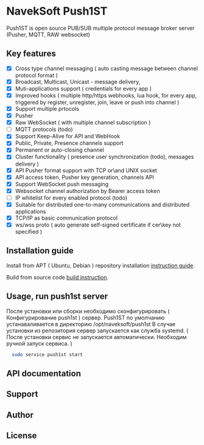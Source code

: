 # NavekSoft Push1ST
Push1ST is open source PUB/SUB multiple protocol message broker server (Pusher, MQTT, RAW websocket) 

## Key features
 - [x] Cross type channel messaging ( auto casting message between channel protocol format )
 - [x] Broadcast, Multicast, Unicast - message delivery, 
 - [x] Muti-applications support ( credentials for every app )
 - [x] Improved hooks  ( multiple http/https webhooks, lua hook,  for every app, triggered by register, unregister, join, leave or push into channel )
 - [x] Support multiple prtocols 
  - [x] Pusher
  - [x] Raw WebSocket ( with multiple channel subscription )
  - [ ] MQTT protocols (todo)
 - [x] Support Keep-Alive for API and WebHook
 - [x] Public, Private, Presence channels support
 - [x] Permanent or auto-closing channel 
 - [x] Cluster functionality ( presence user synchronization (todo), messages delivery )
 - [x] API Pusher format support with TCP or\and UNIX socket
 - [x] API access token, Pusher key generation, channels API
 - [x] Support WebSocket push messaging
 - [x] Websocket channel authorization by Bearer access token
 - [ ] IP whitelist for every enabled protocol (todo)
 - [x] Suitable for distributed one-to-many communications and distributed applications 
 - [x] TCP/IP as basic communication protocol
 - [x] ws/wss proto ( auto generate self-signed certificate if cer\key not specified )

## Installation guide

Install from APT ( Ubuntu, Debian ) repository installation [instruction guide](/readme/installation.md).

Build from source code [build instruction](/readme/build.md).

## Usage, run push1st server

После установки или сборки необходимо сконфигурировать ( Конфигурирование push1st ) сервер. Push1ST по умолчанию устанаваливается в директорию /opt/naveksoft/push1st
В случае установки из репозитория сервер запускается как служба systemd. ( После установки сервис не запускается автоматически. Необходим ручной запуск сервиса. )

```bash
  sudo service push1st start
 ```

## API documentation

## Support

## Author 

## License

